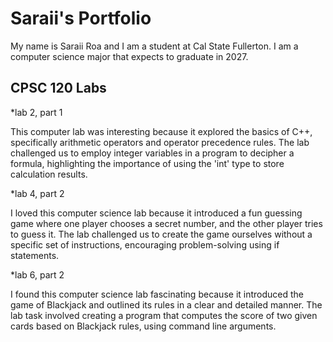 # Saraii's Portfolio

My name is Saraii Roa and I am a student at Cal State Fullerton. I am a computer science major that expects to graduate in 2027.

## CPSC 120 Labs
*lab 2, part 1

This computer lab was interesting because it explored the basics of C++, specifically arithmetic operators and operator precedence rules. The lab challenged us to employ integer variables in a program to decipher a formula, highlighting the importance of using the 'int' type to store calculation results. 

*lab 4, part 2

I loved this computer science lab because it introduced a fun guessing game where one player chooses a secret number, and the other player tries to guess it. The lab challenged us to create the game ourselves without a specific set of instructions, encouraging problem-solving using if statements. 

*lab 6, part 2

I found this computer science lab fascinating because it introduced the game of Blackjack and outlined its rules in a clear and detailed manner. The lab task involved creating a program that computes the score of two given cards based on Blackjack rules, using command line arguments. 


